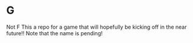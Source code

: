 # G
Not F
This a repo for a game that will hopefully be kicking
off in the near future!!
Note that the name is pending!
